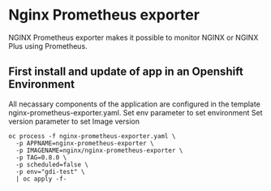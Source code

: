 # Nginx Prometheus exporter

NGINX Prometheus exporter makes it possible to monitor NGINX or NGINX Plus using Prometheus.

## First install and update of app in an Openshift Environment

All necassary components of the application are configured in the template nginx-prometheus-exporter.yaml.
Set env parameter to set environment
Set version parameter to set Image version
```
oc process -f nginx-prometheus-exporter.yaml \
  -p APPNAME=nginx-prometheus-exporter \
  -p IMAGENAME=nginx/nginx-prometheus-exporter \
  -p TAG=0.8.0 \
  -p scheduled=false \
  -p env="gdi-test" \ 
  | oc apply -f-
```
